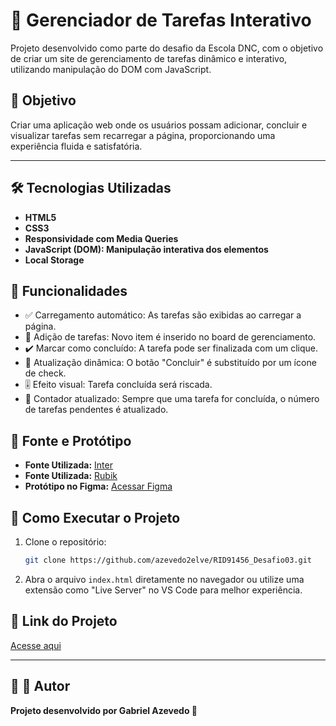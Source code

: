 # 📌 Gerenciador de Tarefas Interativo

Projeto desenvolvido como parte do desafio da Escola DNC, com o objetivo de criar um site de gerenciamento de tarefas dinâmico e interativo, utilizando manipulação do DOM com JavaScript.

## 🚀 Objetivo
Criar uma aplicação web onde os usuários possam adicionar, concluir e visualizar tarefas sem recarregar a página, proporcionando uma experiência fluida e satisfatória.

---

## 🛠 Tecnologias Utilizadas
- **HTML5**
- **CSS3**
- **Responsividade com Media Queries**
- **JavaScript (DOM): Manipulação interativa dos elementos**
- **Local Storage**

## 🎯 Funcionalidades
- ✅ Carregamento automático: As tarefas são exibidas ao carregar a página.
- 📝 Adição de tarefas: Novo item é inserido no board de gerenciamento.
- ✔️ Marcar como concluído: A tarefa pode ser finalizada com um clique.
- 🔄 Atualização dinâmica: O botão "Concluir" é substituído por um ícone de check.
- 🎚️ Efeito visual: Tarefa concluída será riscada.
- 🔢 Contador atualizado: Sempre que uma tarefa for concluída, o número de tarefas pendentes é atualizado.

## 🎨 Fonte e Protótipo
- **Fonte Utilizada:** [Inter](https://fonts.google.com/share?selection.family=Anton|Archivo+Black|Baloo+Bhaijaan+2:wght@400..800|Inter:ital,opsz,wght@0,14..32,100..900;1,14..32,100..900|Montserrat:ital,wght@0,100..900;1,100..900|Raleway:ital,wght@0,100..900;1,100..900|Roboto:wght@100;300;400;500;700;900|Rubik:ital,wght@0,300..900;1,300..900)
- **Fonte Utilizada:** [Rubik](https://fonts.google.com/specimen/Rubik)
- **Protótipo no Figma:** [Acessar Figma](https://www.figma.com/design/GZzqLg5ATOLfOh7Ea7Guee/Desafio---Board-de-Tarefas-DNC?node-id=1-49&p=f&t=A4b8AFu8sFUIuenI-0)

## 📂 Como Executar o Projeto
1. Clone o repositório:
   ```bash
   git clone https://github.com/azevedo2elve/RID91456_Desafio03.git
   ```
2. Abra o arquivo `index.html` diretamente no navegador ou utilize uma extensão como "Live Server" no VS Code para melhor experiência.

## 🔗 Link do Projeto
[Acesse aqui](https://blogdevnews.netlify.app/)

---

## 🚀 📌 Autor
**Projeto desenvolvido por Gabriel Azevedo 🚀**
